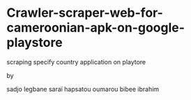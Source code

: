 # Crawler-scraper-web-for-cameroonian-apk-on-google-playstore
scraping specify country application on playtore

by 

sadjo legbane saraï
hapsatou oumarou
bibee ibrahim

